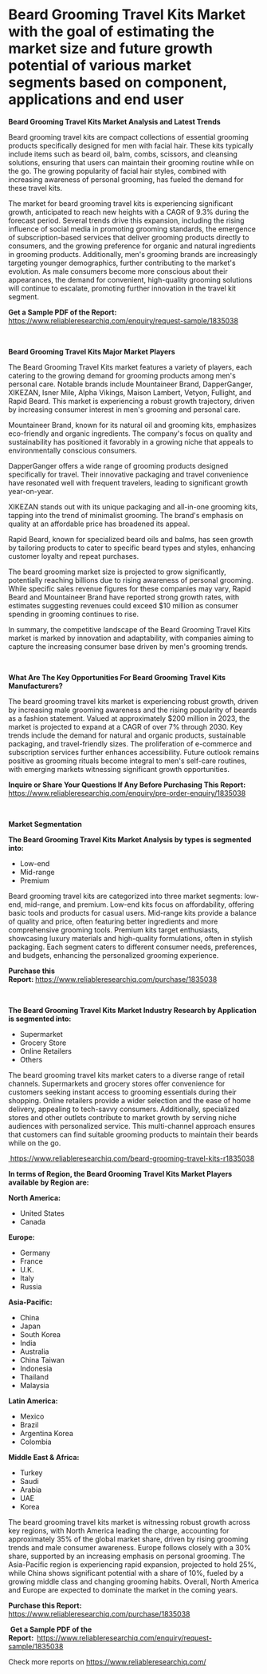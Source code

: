 <p><h1>Beard Grooming Travel Kits Market with the goal of estimating the market size and future growth potential of various market segments based on component, applications and end user</h1></p><p><strong>Beard Grooming Travel Kits Market Analysis and Latest Trends</strong></p>
<p><p>Beard grooming travel kits are compact collections of essential grooming products specifically designed for men with facial hair. These kits typically include items such as beard oil, balm, combs, scissors, and cleansing solutions, ensuring that users can maintain their grooming routine while on the go. The growing popularity of facial hair styles, combined with increasing awareness of personal grooming, has fueled the demand for these travel kits.</p><p>The market for beard grooming travel kits is experiencing significant growth, anticipated to reach new heights with a CAGR of 9.3% during the forecast period. Several trends drive this expansion, including the rising influence of social media in promoting grooming standards, the emergence of subscription-based services that deliver grooming products directly to consumers, and the growing preference for organic and natural ingredients in grooming products. Additionally, men's grooming brands are increasingly targeting younger demographics, further contributing to the market's evolution. As male consumers become more conscious about their appearances, the demand for convenient, high-quality grooming solutions will continue to escalate, promoting further innovation in the travel kit segment.</p></p>
<p><strong>Get a Sample PDF of the Report:&nbsp;</strong> <a href="https://www.reliableresearchiq.com/enquiry/request-sample/1835038?utm_campaign=1137&utm_medium=2&utm_source=Github&utm_content=ia&utm_term=31122024&utm_id=beard-grooming-travel-kits">https://www.reliableresearchiq.com/enquiry/request-sample/1835038</a></p>
<p>&nbsp;</p>
<p><strong>Beard Grooming Travel Kits Major Market Players</strong></p>
<p><p>The Beard Grooming Travel Kits market features a variety of players, each catering to the growing demand for grooming products among men's personal care. Notable brands include Mountaineer Brand, DapperGanger, XIKEZAN, Isner Mile, Alpha Vikings, Maison Lambert, Vetyon, Fullight, and Rapid Beard. This market is experiencing a robust growth trajectory, driven by increasing consumer interest in men's grooming and personal care.</p><p>Mountaineer Brand, known for its natural oil and grooming kits, emphasizes eco-friendly and organic ingredients. The company's focus on quality and sustainability has positioned it favorably in a growing niche that appeals to environmentally conscious consumers.</p><p>DapperGanger offers a wide range of grooming products designed specifically for travel. Their innovative packaging and travel convenience have resonated well with frequent travelers, leading to significant growth year-on-year. </p><p>XIKEZAN stands out with its unique packaging and all-in-one grooming kits, tapping into the trend of minimalist grooming. The brand's emphasis on quality at an affordable price has broadened its appeal.</p><p>Rapid Beard, known for specialized beard oils and balms, has seen growth by tailoring products to cater to specific beard types and styles, enhancing customer loyalty and repeat purchases.</p><p>The beard grooming market size is projected to grow significantly, potentially reaching billions due to rising awareness of personal grooming. While specific sales revenue figures for these companies may vary, Rapid Beard and Mountaineer Brand have reported strong growth rates, with estimates suggesting revenues could exceed $10 million as consumer spending in grooming continues to rise.</p><p>In summary, the competitive landscape of the Beard Grooming Travel Kits market is marked by innovation and adaptability, with companies aiming to capture the increasing consumer base driven by men's grooming trends.</p></p>
<p>&nbsp;</p>
<p><strong>What Are The Key Opportunities For Beard Grooming Travel Kits Manufacturers?</strong></p>
<p><p>The beard grooming travel kits market is experiencing robust growth, driven by increasing male grooming awareness and the rising popularity of beards as a fashion statement. Valued at approximately $200 million in 2023, the market is projected to expand at a CAGR of over 7% through 2030. Key trends include the demand for natural and organic products, sustainable packaging, and travel-friendly sizes. The proliferation of e-commerce and subscription services further enhances accessibility. Future outlook remains positive as grooming rituals become integral to men's self-care routines, with emerging markets witnessing significant growth opportunities.</p></p>
<p><strong>Inquire or Share Your Questions If Any Before Purchasing This Report:</strong> <a href="https://www.reliableresearchiq.com/enquiry/pre-order-enquiry/1835038?utm_campaign=1137&utm_medium=2&utm_source=Github&utm_content=ia&utm_term=31122024&utm_id=beard-grooming-travel-kits">https://www.reliableresearchiq.com/enquiry/pre-order-enquiry/1835038</a></p>
<p>&nbsp;</p>
<p><strong>Market Segmentation</strong></p>
<p><strong>The Beard Grooming Travel Kits Market Analysis by types is segmented into:</strong></p>
<p><ul><li>Low-end</li><li>Mid-range</li><li>Premium</li></ul></p>
<p><p>Beard grooming travel kits are categorized into three market segments: low-end, mid-range, and premium. Low-end kits focus on affordability, offering basic tools and products for casual users. Mid-range kits provide a balance of quality and price, often featuring better ingredients and more comprehensive grooming tools. Premium kits target enthusiasts, showcasing luxury materials and high-quality formulations, often in stylish packaging. Each segment caters to different consumer needs, preferences, and budgets, enhancing the personalized grooming experience.</p></p>
<p><strong>Purchase this Report:&nbsp;</strong><a href="https://www.reliableresearchiq.com/purchase/1835038?utm_campaign=1137&utm_medium=2&utm_source=Github&utm_content=ia&utm_term=31122024&utm_id=beard-grooming-travel-kits">https://www.reliableresearchiq.com/purchase/1835038</a></p>
<p>&nbsp;</p>
<p><strong>The Beard Grooming Travel Kits Market Industry Research by Application is segmented into:</strong></p>
<p><ul><li>Supermarket</li><li>Grocery Store</li><li>Online Retailers</li><li>Others</li></ul></p>
<p><p>The beard grooming travel kits market caters to a diverse range of retail channels. Supermarkets and grocery stores offer convenience for customers seeking instant access to grooming essentials during their shopping. Online retailers provide a wider selection and the ease of home delivery, appealing to tech-savvy consumers. Additionally, specialized stores and other outlets contribute to market growth by serving niche audiences with personalized service. This multi-channel approach ensures that customers can find suitable grooming products to maintain their beards while on the go.</p></p>
<p><a href="https://www.reliableresearchiq.com/beard-grooming-travel-kits-r1835038?utm_campaign=1137&utm_medium=2&utm_source=Github&utm_content=ia&utm_term=31122024&utm_id=beard-grooming-travel-kits">&nbsp;https://www.reliableresearchiq.com/beard-grooming-travel-kits-r1835038</a></p>
<p><strong>In terms of Region, the Beard Grooming Travel Kits Market Players available by Region are:</strong></p>
<p>
    <p> <strong> North America: </strong>
        <ul>
            <li>United States</li>
            <li>Canada</li>
        </ul>
        </p> 
    <p> <strong> Europe: </strong>
        <ul>
            <li>Germany</li>
            <li>France</li>
            <li>U.K.</li>
            <li>Italy</li>
            <li>Russia</li>
        </ul>
        </p> 
    <p> <strong> Asia-Pacific: </strong>
        <ul>
            <li>China</li>
            <li>Japan</li>
            <li>South Korea</li>
            <li>India</li>
            <li>Australia</li>
            <li>China Taiwan</li>
            <li>Indonesia</li>
            <li>Thailand</li>
            <li>Malaysia</li>
        </ul>
        </p> 
    <p> <strong> Latin America: </strong>
        <ul>
            <li>Mexico</li>
            <li>Brazil</li>
            <li>Argentina Korea</li>
            <li>Colombia</li>
        </ul>
        </p> 
    <p> <strong> Middle East & Africa: </strong>
        <ul>
            <li>Turkey</li>
            <li>Saudi</li>
            <li>Arabia</li>
            <li>UAE</li>
            <li>Korea</li>
        </ul>
    </p>
    </p>
<p><p>The beard grooming travel kits market is witnessing robust growth across key regions, with North America leading the charge, accounting for approximately 35% of the global market share, driven by rising grooming trends and male consumer awareness. Europe follows closely with a 30% share, supported by an increasing emphasis on personal grooming. The Asia-Pacific region is experiencing rapid expansion, projected to hold 25%, while China shows significant potential with a share of 10%, fueled by a growing middle class and changing grooming habits. Overall, North America and Europe are expected to dominate the market in the coming years.</p></p>
<p><strong>Purchase this Report: </strong><a href="https://www.reliableresearchiq.com/purchase/1835038?utm_campaign=1137&utm_medium=2&utm_source=Github&utm_content=ia&utm_term=31122024&utm_id=beard-grooming-travel-kits">https://www.reliableresearchiq.com/purchase/1835038</a></p>
<p>&nbsp;<strong>Get a Sample PDF of the Report:&nbsp;&nbsp;</strong><a href="https://www.reliableresearchiq.com/enquiry/request-sample/1835038?utm_campaign=1137&utm_medium=2&utm_source=Github&utm_content=ia&utm_term=31122024&utm_id=beard-grooming-travel-kits">https://www.reliableresearchiq.com/enquiry/request-sample/1835038</a></p>
<p><strong></strong></p>
<p>Check more reports on <a href="https://www.reliableresearchiq.com/?utm_campaign=1137&utm_medium=2&utm_source=Github&utm_content=ia&utm_term=31122024&utm_id=beard-grooming-travel-kits">https://www.reliableresearchiq.com/</a></p>
